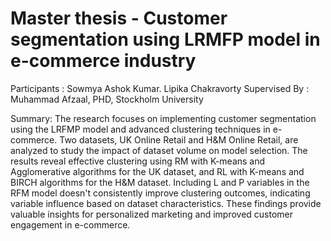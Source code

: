 # Master thesis - Customer segmentation using LRMFP model in e-commerce industry

Participants : Sowmya Ashok Kumar. Lipika Chakravorty
Supervised By : Muhammad Afzaal, PHD, Stockholm University

Summary:
The research focuses on implementing customer segmentation using the LRFMP model and advanced clustering techniques in e-commerce. Two datasets, UK Online Retail and H&M Online Retail, are analyzed to study the impact of dataset volume on model selection. The results reveal effective clustering using RM with K-means and Agglomerative algorithms for the UK dataset, and RL with K-means and BIRCH algorithms for the H&M dataset. Including L and P variables in the RFM model doesn't consistently improve clustering outcomes, indicating variable influence based on dataset characteristics. These findings provide valuable insights for personalized marketing and improved customer engagement in e-commerce.
